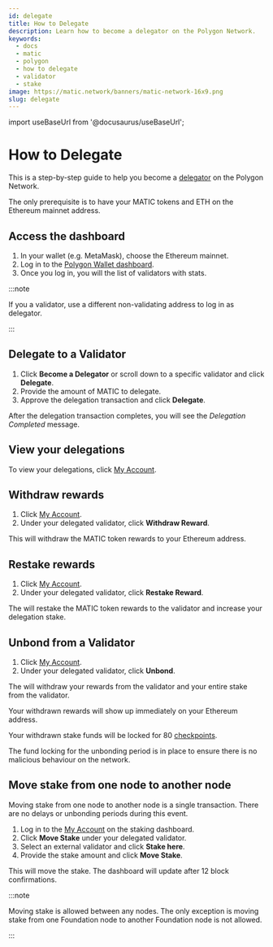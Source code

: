 ```yaml
---
id: delegate
title: How to Delegate
description: Learn how to become a delegator on the Polygon Network.
keywords:
  - docs
  - matic
  - polygon
  - how to delegate
  - validator
  - stake
image: https://matic.network/banners/matic-network-16x9.png
slug: delegate
---
```

import useBaseUrl from '@docusaurus/useBaseUrl';

# **How to Delegate**

This is a step-by-step guide to help you become a [delegator](/docs/maintain/glossary#delegator) on the Polygon Network.

The only prerequisite is to have your MATIC tokens and ETH on the Ethereum mainnet address.

## **Access the dashboard**

1. In your wallet (e.g. MetaMask), choose the Ethereum mainnet.
1. Log in to the [Polygon Wallet dashboard](https://wallet-dev.polygon.technology/staking/).
1. Once you log in, you will the list of validators with stats.

:::note

If you a validator, use a different non-validating address to log in as delegator.

:::

## **Delegate to a Validator**

1. Click **Become a Delegator** or scroll down to a specific validator and click **Delegate**.
1. Provide the amount of MATIC to delegate.
1. Approve the delegation transaction and click **Delegate**.

After the delegation transaction completes, you will see the *Delegation Completed* message.

## **View your delegations**

To view your delegations, click [My Account](https://staking.polygon.technology/account).

## **Withdraw rewards**

1. Click [My Account](https://staking.polygon.technology/account).
1. Under your delegated validator, click **Withdraw Reward**.

This will withdraw the MATIC token rewards to your Ethereum address.

## **Restake rewards**

1. Click [My Account](https://staking.polygon.technology/account).
1. Under your delegated validator, click **Restake Reward**.

The will restake the MATIC token rewards to the validator and increase your delegation stake.

## **Unbond from a Validator**

1. Click [My Account](https://staking.polygon.technology/account).
1. Under your delegated validator, click **Unbond**.

The will  withdraw your rewards from the validator and your entire stake from the validator.

Your withdrawn rewards will show up immediately on your Ethereum address.

Your withdrawn stake funds will be locked for 80 [checkpoints](/docs/maintain/glossary#checkpoint-transaction).

The fund locking for the unbonding period is in place to ensure there is no malicious behaviour on the network.

## **Move stake from one node to another node**

Moving stake from one node to another node is a single transaction. There are no delays or unbonding periods during this event.

1. Log in to the [My Account](https://wallet-dev.polygon.technology/staking/my-account) on the staking dashboard.
1. Click **Move Stake** under your delegated validator.
1. Select an external validator and click **Stake here**.
1. Provide the stake amount and click **Move Stake**.

This will move the stake. The dashboard will update after 12 block confirmations.

:::note

Moving stake is allowed between any nodes. The only exception is moving stake from one Foundation node to another Foundation node is not allowed.

:::
